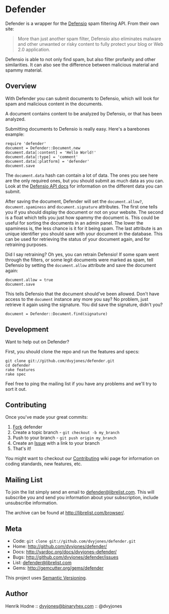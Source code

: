 Defender
========

Defender is a wrapper for the [Defensio][0] spam filtering API. From
their own site:

> More than just another spam filter, Defensio also eliminates malware
> and other unwanted or risky content to fully protect your blog or Web
> 2.0 application.

Defensio is able to not only find spam, but also filter profanity and
other similarities. It can also see the difference between malicious
material and spammy material.


Overview
--------

With Defender you can submit documents to Defensio, which will look for
spam and malicious content in the documents.

A document contains content to be analyzed by Defensio, or that has been
analyzed.

Submitting documents to Defensio is really easy. Here's a barebones
example:

    require 'defender'
    document = Defender::Document.new
    document.data[:content] = 'Hello World!'
    document.data[:type] = 'comment'
    document.data[:platform] = 'defender'
    document.save

The `document.data` hash can contain a lot of data. The ones you see
here are the only required ones, but you should submit as much data as
you can. Look at the [Defensio API docs][3] for information on the
different data you can submit.

After saving the document, Defender will set the `document.allow?`,
`document.spaminess` and
`document.signature` attributes. The first one tells you if you should
display the document or not on your website. The second is a float which
tells you just how spammy the document is. This could be useful for
sorting the documents in an admin panel. The lower the spaminess is, the
less chance is it for it being spam. The last attribute is an unique
identifier you should save with your document in the database. This can
be used for retrieving the status of your document again, and for
retraining purposes.

Did I say retraining? Oh yes, you can retrain Defensio! If some spam
went through the filters, or some legit documents were marked as spam,
tell Defensio by setting the `document.allow` attribute and save the
document again:

    document.allow = true
    document.save

This tells Defensio that the document should've been allowed. Don't have
access to the `document` instance any more you say? No problem, just
retrieve it again using the signature. You did save the signature,
didn't you?

    document = Defender::Document.find(signature)


Development
-----------

Want to help out on Defender?

First, you should clone the repo and run the features and specs:

    git clone git://github.com/dvyjones/defender.git
    cd defender
    rake features
    rake spec

Feel free to ping the mailing list if you have any problems and we'll
try to sort it out.


Contributing
------------

Once you've made your great commits:

1. [Fork][1] defender
2. Create a topic branch - `git checkout -b my_branch`
3. Push to your branch - `git push origin my_branch`
4. Create an [Issue][2] with a link to your branch
5. That's it!

You might want to checkout our [Contributing][cb] wiki page for
information on coding standards, new features, etc.


Mailing List
------------

To join the list simply send an email to <defender@librelist.com>. This
will subscribe you and send you information about your subscription,
include unsubscribe information.

The archive can be found at <http://librelist.com/browser/>.


Meta
----

* Code: `git clone git://github.com/dvyjones/defender.git`
* Home: <http://github.com/dvyjones/defender/>
* Docs: <http://yardoc.org/docs/dvyjones-defender/>
* Bugs: <http://github.com/dvyjones/defender/issues>
* List: <defender@librelist.com>
* Gems: <http://gemcutter.org/gems/defender>

This project uses [Semantic Versioning][sv].


Author
------

Henrik Hodne :: dvyjones@binaryhex.com :: @dvyjones

[0]: http://defensio.com
[1]: http://help.github.com/forking/
[2]: http://github.com/dvyjones/defender/issues
[3]: http://defensio.com/api
[sv]: http://semver.org
[cb]: http://wiki.github.com/dvyjones/defender/contributing
